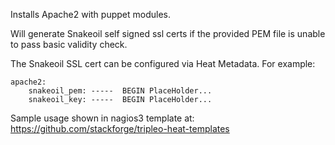 Installs Apache2 with puppet modules.

Will generate Snakeoil self signed ssl certs if the provided PEM file is
unable to pass basic validity check.

The Snakeoil SSL cert can be configured via Heat Metadata. For example:

    apache2:
        snakeoil_pem: -----  BEGIN PlaceHolder...
        snakeoil_key: -----  BEGIN PlaceHolder...

Sample usage shown in nagios3 template at:
    https://github.com/stackforge/tripleo-heat-templates
